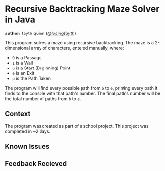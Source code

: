 # Recursive Backtracking Maze Solver in Java
**author:** fayth quinn ([*@losingfayth*](https://github.com/losingfayth))

This program solves a maze using recursive backtracking. The maze is a 2-dimensional array of characters, entered manually, where:
 * `0` is a Passage
 * `1` is a Wall
 * `b` is a Start (Beginning) Point
 * `e` is an Exit
 * `p` is the Path Taken

The program will find every possible path from `b` to `e`, printing every path it finds to the console with that path's number. The final path's number will be the total number of paths from `b` to `e`.


## Context
The program was created as part of a school project. This project was completed in ~2 days.

## Known Issues

## Feedback Recieved